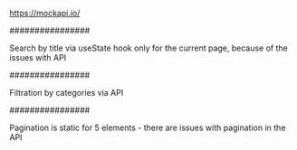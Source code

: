 https://mockapi.io/

################

Search by title via useState hook only for the current page, because of the issues with API

################

Filtration by categories via API

################

Pagination is static for 5 elements - there are issues with pagination in the API
